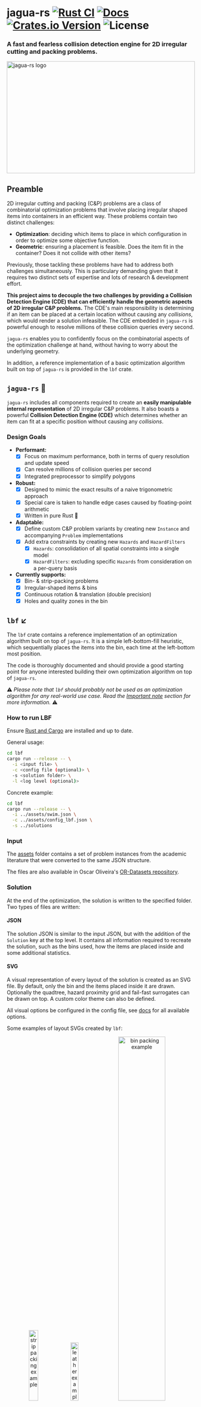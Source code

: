 # jagua-rs [![Rust CI](https://github.com/JeroenGar/jagua-rs/actions/workflows/rust.yml/badge.svg?branch=main)](https://github.com/JeroenGar/jagua-rs/actions/workflows/rust.yml) [![Docs](https://github.com/JeroenGar/jagua-rs/actions/workflows/doc.yml/badge.svg)](https://jeroengar.github.io/jagua-rs-docs/jagua_rs/) [![Crates.io Version](https://img.shields.io/crates/v/jagua-rs)](https://crates.io/crates/jagua-rs) ![License](https://img.shields.io/crates/l/jagua-rs)

### A fast and fearless collision detection engine for 2D irregular cutting and packing problems.

<img src="img/jaguars_logo.svg" width="100%" height="300px" alt="jagua-rs logo">

## Preamble

2D irregular cutting and packing (C&P) problems are a class of combinatorial optimization problems that involve placing irregular
shaped items into containers in an efficient way.
These problems contain two distinct challenges:

* **Optimization**: deciding which items to place in which configuration in order to optimize some objective function.
* **Geometric**: ensuring a placement is feasible. Does the item fit in the container? Does it not collide
  with other items?

Previously, those tackling these problems have had to address both challenges simultaneously.
This is particulary demanding given that it requires two distinct sets of expertise and lots of research & development effort.

**This project aims to decouple the two challenges by providing a Collision Detection Engine (CDE) that can efficiently handle the
geometric aspects of 2D irregular C&P problems.**
The CDE's main responsibility is determining if an item can be placed at a certain location without causing any *collisions*, which would render a solution infeasible.
The CDE embedded in `jagua-rs` is powerful enough to resolve millions of these collision queries every second.

`jagua-rs` enables you to confidently focus on the combinatorial aspects of the optimization challenge at hand, without
having to worry about the underlying geometry.

In addition, a reference implementation of a basic optimization algorithm built on top of `jagua-rs` is provided in the `lbf` crate.

## `jagua-rs` 🐆

`jagua-rs` includes all components required to create an **easily manipulable internal representation** of 2D
irregular C&P problems.
It also boasts a powerful **Collision Detection Engine (CDE)** which determines whether an item can fit at a specific
position without causing any *collisions*.

### Design Goals

- **Performant:**
  - [x] Focus on maximum performance, both in terms of query resolution and update speed
  - [x] Can resolve millions of collision queries per second
  - [x] Integrated preprocessor to simplify polygons
- **Robust:**
  - [x] Designed to mimic the exact results of a naive trigonometric approach
  - [x] Special care is taken to handle edge cases caused by floating-point arithmetic
  - [x] Written in pure Rust 🦀
- **Adaptable:**
  - [x] Define custom C&P problem variants by creating new `Instance` and accompanying `Problem` implementations
  - [x] Add extra constraints by creating new `Hazards` and `HazardFilters`
    - [x] `Hazards`: consolidation of all spatial constraints into a single model
    - [x] `HazardFilters`: excluding specific `Hazards` from consideration on a per-query basis
- **Currently supports:**
  - [x] Bin- & strip-packing problems
  - [x] Irregular-shaped items & bins
  - [x] Continuous rotation & translation (double precision)
  - [x] Holes and quality zones in the bin

## `lbf` ↙️

The `lbf` crate contains a reference implementation of an optimization algorithm built on top of `jagua-rs`.
It is a simple left-bottom-fill heuristic, which sequentially places the items into the bin, each time at the left-bottom
most position.

The code is thoroughly documented and should provide a good starting point for anyone interested building their own optimization algorithm on top
of `jagua-rs`.

⚠️ *Please note that `lbf` should probably not be used as an optimization algorithm for any real-world use case.
Read the [Important note](#important-note) section for more information.* ⚠️

### How to run LBF

Ensure [Rust and Cargo](https://www.rust-lang.org/learn/get-started) are installed and up to date.

General usage:

```bash
cd lbf
cargo run --release -- \
  -i <input file> \
  -c <config file (optional)> \
  -s <solution folder> \
  -l <log level (optional)>
```

Concrete example:

```bash
cd lbf
cargo run --release -- \
  -i ../assets/swim.json \
  -c ../assets/config_lbf.json \
  -s ../solutions
```

### Input

The [assets](assets) folder contains a set of problem instances from the academic literature that were converted to the
same JSON structure.

The files are also available in Oscar Oliveira's
[OR-Datasets repository](https://github.com/Oscar-Oliveira/OR-Datasets/tree/master/Cutting-and-Packing/2D-Irregular).

### Solution

At the end of the optimization, the solution is written to the specified folder.
Two types of files are written:

#### JSON

The solution JSON is similar to the input JSON, but with the addition of the `Solution` key at the top level.
It contains all information required to recreate the solution, such as the bins used, how the items are placed inside and some additional statistics.

#### SVG

A visual representation of every layout of the solution is created as an SVG file.
By default, only the bin and the items placed inside it are drawn.
Optionally the quadtree, hazard proximity grid and fail-fast surrogates can be drawn on top.
A custom color theme can also be defined.

All visual options be configured in the config file, see [docs](https://jeroengar.github.io/jagua-rs-docs/lbf/io/svg_util/struct.SvgDrawOptions.html) for all available
options.

Some examples of layout SVGs created by `lbf`:
<p align="center">
  <img src="img/sp_example.svg" width="22%" alt="strip packing example">
  <img src="img/leather_example.svg" width="20%" alt="leather example">
  <img src="img/bp_example.svg" width="50%" alt="bin packing example">
</p>

*Note: Unfortunately, the SVG standard does not support strokes drawn purely inside (or outside) of polygons.
Items might therefore sometimes falsely appear to be (very slightly) colliding in the SVG visualizations.*

### Config JSON

Configuration of `jagua-rs` and the `lbf` heuristic is done through a JSON file.
An example config file is provided [here](assets/config_lbf.json).
If no config file is provided, the default configuration is used.

The configuration file has the following structure:
```javascript
{
  "cde_config": { //Configuration of the collision detection engine
    "quadtree_depth": 5, //Maximum depth of the quadtree is 5
    "hpg_n_cells": 2000, //The hazard proximity grid contains 2000 cells
    "item_surrogate_config": {
      "n_pole_limits": [[100, 0.0], [20, 0.75], [10, 0.90]], //See docs for details 
      "n_ff_poles": 2, //Two poles will be used for fail-fast collision detection
      "n_ff_piers": 0 //Zero piers will be used for fail-fast collision detection
    }
  },
  "poly_simpl_tolerance": 0.001, //Polygons will be simplified until at most a 0.1% deviation in area from the original
  "prng_seed": 0, //Seed for the pseudo-random number generator. If undefined the outcome will be non-deterministic
  "n_samples": 5000, //5000 placement samples will be queried per item per layout
  "ls_frac": 0.2 //Of those 5000 samples, 80% will be sampled at uniformly at random, 20% will be local search samples
}
```

See [docs](https://jeroengar.github.io/jagua-rs-docs/lbf/lbf_config/struct.LBFConfig.html) for a detailed description of all available configuration options.

### Important note

Due to `lbf` being a one-pass constructive heuristic, the final solution quality is very *chaotic*.
Tiny changes in the operation of the algorithm (sorting of the items, configuration, prng seed...)
will lead to solutions with drastically different quality. \
Seemingly superior configurations (such as increased `n_samples`), for example, may result in worse solutions and vice versa. \
Omitting `prng_seed` in the config file disables the deterministic behavior and will demonstrate this variation in solution quality.

**This heuristic merely serves as a reference implementation of how to use `jagua-rs` 
and should  not be used as an optimization algorithm for any real-world use case.**

## Documentation

Documentation of this repo is written in rustdoc and the most recent version is automatically deployed and hosted on GitHub Pages:

- `jagua-rs` docs: [https://jeroengar.github.io/jagua-rs-docs/jagua_rs/](https://jeroengar.github.io/jagua-rs-docs/jagua_rs/)
- `lbf` docs: [https://jeroengar.github.io/jagua-rs-docs/lbf/](https://jeroengar.github.io/jagua-rs-docs/lbf/)

Alternatively, you can compile and view the docs of older versions locally by using: `cargo doc --open`.

## Testing

The `jagua-rs` codebase contains a suite of assertion checks which verify the correctness of the engine.
These `debug_asserts` are enabled by default in debug and test builds, but are omitted in release builds to maximize performance.

Additionally, `lbf` contains some basic integration tests to validate the general correctness of the engine.
These tests essentially run the heuristic on a set of input files, using multiple configurations and with assertions enabled.

The coverage and granularity of the tests needs to be expanded in the future.

## Development

Contributions to `jagua-rs` are more than welcome!
To submit code contributions: [fork](https://help.github.com/articles/fork-a-repo/) the repository,
commit your changes, and [submit a pull request](https://help.github.com/articles/creating-a-pull-request-from-a-fork/).

## License

This project is licensed under Mozilla Public License 2.0 - see the [LICENSE](LICENSE) file for details.

## Acknowledgements

This project began development at the CODeS research group of [NUMA - KU Leuven](https://numa.cs.kuleuven.be/) and was funded by [Research Foundation - Flanders (FWO)](https://www.fwo.be/en/) (grant number: 1S71222N).
<p>
<img src="https://upload.wikimedia.org/wikipedia/commons/4/49/KU_Leuven_logo.svg" height="50px" alt="KU Leuven logo">
&nbsp;
<img src="https://upload.wikimedia.org/wikipedia/commons/9/97/Fonds_Wetenschappelijk_Onderzoek_logo_2024.svg" height="50px" alt="FWO logo">
</p>
